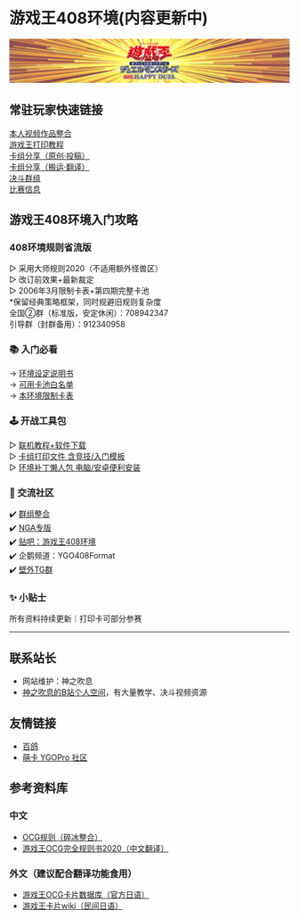 # 游戏王408环境(内容更新中)

<center>
<img src = "./index_img/B站空间背景3.jpg">
</center>

## 常驻玩家快速链接
[本人视频作品整合](./Articles/Videos/Video_Collection.html)  
[游戏王打印教程](./Articles/Notices/Print.html)  
[卡组分享（原创·投稿）](./Articles/Deck_original/Original_Submit.html)   
[卡组分享（搬运·翻译）](./Articles/Deck_Transport/Deck_Transport.html)  
[决斗群组](./Articles/Notices/Groups.html)  
[比赛信息](./Articles/Competitions/Competitions.html)  

## 游戏王408环境入门攻略
### 408环境规则省流版  
▷ 采用大师规则2020（不适用额外怪兽区）  
▷ 改订前效果+最新裁定  
▷ 2006年3月限制卡表+第四期完整卡池  
*保留经典策略框架，同时规避旧规则复杂度  
全国②群（标准版，安定休闲）：708942347  
引导群（封群备用）：912340958  

### 📚 入门必看  
→ [环境设定说明书](./Articles/Notices/Intro.html)  
→ [可用卡池白名单](./Articles/Cardpool%20Banlist/Cardpool.html)  
→ [本环境限制卡表](./Articles/Cardpool%20Banlist/BanList.html)  

### 🕹 开战工具包  
▷ [联机教程+软件下载](./Articles/Notices/Online.html)  
▷ [卡组打印文件 含竞技/入门模板](https://pan.baidu.com/s/1YLqfZ3qCuIaU5aTDeR7VRQ?pwd=1919)  
▷ [环境补丁懒人包 电脑/安卓便利安装](https://pan.baidu.com/s/14vqrqXSJfsh7dVdnW2535w?pwd=1919)

### 💬 交流社区  
✔️ [群组整合](./Articles/Notices/Groups.html)  
✔️ [NGA专版](https://bbs.nga.cn/thread.php?stid=32438497)  
✔️ [贴吧：游戏王408环境](https://tieba.baidu.com/f?kw=%E6%B8%B8%E6%88%8F%E7%8E%8B408%E7%8E%AF%E5%A2%83)  
✔️ 企鹅频道：YGO408Format  
✔️ [壁外TG群](https://t.me/ygo408)  

### ✨ 小贴士  
所有资料持续更新｜打印卡可部分参赛

---

## 联系站长
- 网站维护：神之吹息  
- [神之吹息的B站个人空间](https://space.bilibili.com/839586)，有大量教学、决斗视频资源  

## 友情链接

- [百鸽](https://ygocdb.com/)  
- [萌卡 YGOPro 社区](https://ygobbs2.com/)  

## 参考资料库

### 中文

- [OCG规则（碎冰整合）](https://ocg-rule.readthedocs.io/zh-cn/latest/index.html)  
- [游戏王OCG完全规则书2020（中文翻译）](https://ocg-rulebook.readthedocs.io/zh-cn/latest/)

### 外文（建议配合翻译功能食用）

- [游戏王OCG卡片数据库（官方日语）](https://www.db.yugioh-card.com/yugiohdb/?request_locale=ja)
- [游戏王卡片wiki（民间日语）](https://yugioh-wiki.net/)